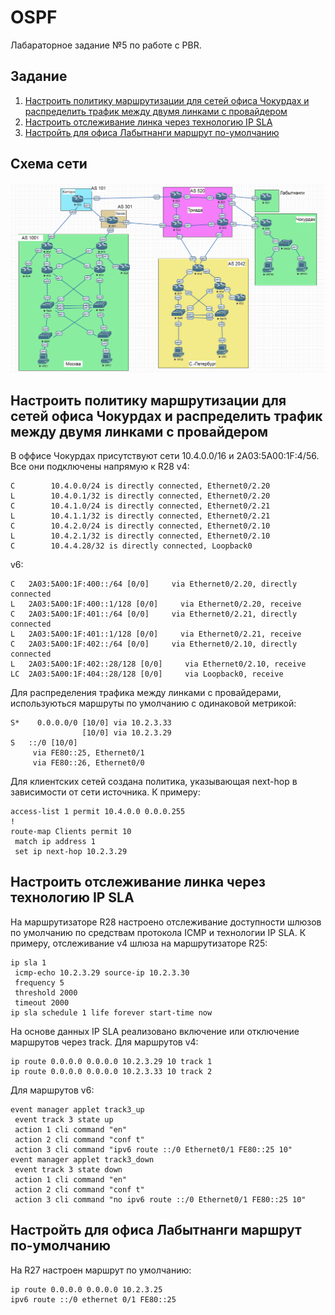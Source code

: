 # OSPF
Лабараторное задание №5 по работе с PBR.

## Задание
1. [Настроить политику маршрутизации для сетей офиса Чокурдах и распределить трафик между двумя линками с провайдером](#chapter-0)
2. [Настроить отслеживание линка через технологию IP SLA](#chapter-1)
3. [Настройть для офиса Лабытнанги маршрут по-умолчанию](#chapter-2)

## Схема сети
![alt-текст](https://github.com/Thor-VR4/CCNA/blob/master/HomeWork/%234%20IP/IP.png "Стенд №4")

<a id="chapter-0"></a>
## Настроить политику маршрутизации для сетей офиса Чокурдах и распределить трафик между двумя линками с провайдером

В оффисе Чокурдах присутствуют сети 10.4.0.0/16 и 2A03:5A00:1F:4/56. Все они подключены напрямую к R28
v4:
```
C        10.4.0.0/24 is directly connected, Ethernet0/2.20
L        10.4.0.1/32 is directly connected, Ethernet0/2.20
C        10.4.1.0/24 is directly connected, Ethernet0/2.21
L        10.4.1.1/32 is directly connected, Ethernet0/2.21
C        10.4.2.0/24 is directly connected, Ethernet0/2.10
L        10.4.2.1/32 is directly connected, Ethernet0/2.10
C        10.4.4.28/32 is directly connected, Loopback0
```
v6:
```
C   2A03:5A00:1F:400::/64 [0/0]     via Ethernet0/2.20, directly connected
L   2A03:5A00:1F:400::1/128 [0/0]     via Ethernet0/2.20, receive
C   2A03:5A00:1F:401::/64 [0/0]     via Ethernet0/2.21, directly connected
L   2A03:5A00:1F:401::1/128 [0/0]     via Ethernet0/2.21, receive
C   2A03:5A00:1F:402::/64 [0/0]     via Ethernet0/2.10, directly connected
L   2A03:5A00:1F:402::28/128 [0/0]     via Ethernet0/2.10, receive
LC  2A03:5A00:1F:404::28/128 [0/0]     via Loopback0, receive
```
Для распределения трафика между линками с провайдерами, используються маршруты по умолчанию с одинаковой метрикой:
```
S*    0.0.0.0/0 [10/0] via 10.2.3.33
                [10/0] via 10.2.3.29
S   ::/0 [10/0]
     via FE80::25, Ethernet0/1
     via FE80::26, Ethernet0/0
``` 
Для клиентских сетей создана политика, указывающая next-hop в зависимости от сети источника.
К примеру:
```
access-list 1 permit 10.4.0.0 0.0.0.255
!
route-map Clients permit 10
 match ip address 1
 set ip next-hop 10.2.3.29
```

<a id="chapter-1"></a>
## Настроить отслеживание линка через технологию IP SLA
На маршрутизаторе R28 настроено отслеживание доступности шлюзов по умолчанию по средствам протокола ICMP и технологии IP SLA.
К примеру, отслеживание v4 шлюза на маршрутизаторе R25:
```
ip sla 1
 icmp-echo 10.2.3.29 source-ip 10.2.3.30
 frequency 5
 threshold 2000
 timeout 2000
ip sla schedule 1 life forever start-time now
```
На основе данных IP SLA реализовано включение или отключение маршрутов через track.
Для маршрутов v4:
```
ip route 0.0.0.0 0.0.0.0 10.2.3.29 10 track 1
ip route 0.0.0.0 0.0.0.0 10.2.3.33 10 track 2
``` 
Для маршрутов v6:
```
event manager applet track3_up
 event track 3 state up
 action 1 cli command "en"
 action 2 cli command "conf t"
 action 3 cli command "ipv6 route ::/0 Ethernet0/1 FE80::25 10"
event manager applet track3_down
 event track 3 state down
 action 1 cli command "en"
 action 2 cli command "conf t"
 action 3 cli command "no ipv6 route ::/0 Ethernet0/1 FE80::25 10"
```

<a id="chapter-2"></a>
## Настройть для офиса Лабытнанги маршрут по-умолчанию

На R27 настроен маршрут по умолчанию:
```
ip route 0.0.0.0 0.0.0.0 10.2.3.25
ipv6 route ::/0 ethernet 0/1 FE80::25
```
